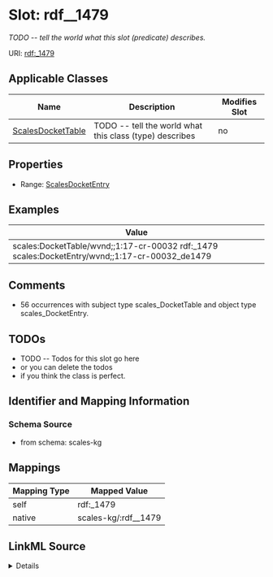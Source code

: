 

# Slot: rdf__1479


_TODO -- tell the world what this slot (predicate) describes._





URI: [rdf:_1479](http://www.w3.org/1999/02/22-rdf-syntax-ns#_1479)



<!-- no inheritance hierarchy -->





## Applicable Classes

| Name | Description | Modifies Slot |
| --- | --- | --- |
| [ScalesDocketTable](../classes/ScalesDocketTable.md) | TODO -- tell the world what this class (type) describes |  no  |







## Properties

* Range: [ScalesDocketEntry](../classes/ScalesDocketEntry.md)






## Examples

| Value |
| --- |
| scales:DocketTable/wvnd;;1:17-cr-00032 rdf:_1479 scales:DocketEntry/wvnd;;1:17-cr-00032_de1479 |

## Comments

* 56 occurrences with subject type scales_DocketTable and object type scales_DocketEntry.

## TODOs

* TODO -- Todos for this slot go here
* or you can delete the todos
* if you think the class is perfect.

## Identifier and Mapping Information







### Schema Source


* from schema: scales-kg




## Mappings

| Mapping Type | Mapped Value |
| ---  | ---  |
| self | rdf:_1479 |
| native | scales-kg/:rdf__1479 |




## LinkML Source

<details>
```yaml
name: rdf__1479
description: TODO -- tell the world what this slot (predicate) describes.
todos:
- TODO -- Todos for this slot go here
- or you can delete the todos
- if you think the class is perfect.
comments:
- 56 occurrences with subject type scales_DocketTable and object type scales_DocketEntry.
examples:
- value: scales:DocketTable/wvnd;;1:17-cr-00032 rdf:_1479 scales:DocketEntry/wvnd;;1:17-cr-00032_de1479
from_schema: scales-kg
rank: 1000
slot_uri: rdf:_1479
alias: rdf__1479
domain_of:
- scales_DocketTable
range: scales_DocketEntry

```
</details>